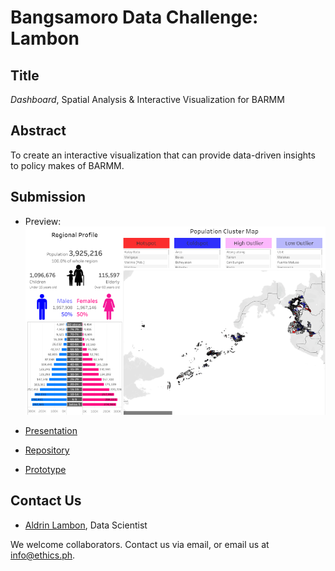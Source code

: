 # Bangsamoro Data Challenge: Lambon 

## Title

*Dashboard*, Spatial Analysis & Interactive Visualization
for BARMM

## Abstract

To create an interactive visualization that can provide data-driven insights to policy makes of BARMM. 

## Submission
* Preview: 
![alt text](https://github.com/ethicsph/bangsamoro-data-challenge/blob/master/lambon/preview.png "Population Profile")

* [Presentation](https://github.com/ethicsph/bangsamoro-data-challenge/blob/master/lambon/Spatial%20Analysis%20%26%20Interactive%20Visualization%20for%20BARMM.pdf)
* [Repository](https://github.com/ethicsph/bangsamoro-data-challenge/tree/master/lambon/repository)
* [Prototype](https://public.tableau.com/profile/aldrinlambon#!/vizhome/BangsamoroSocio-EconomicProfile/OpenBangsamoroData)

## Contact Us

* [Aldrin Lambon](mailto:lambonaldrin@gmail.com), Data Scientist

We welcome collaborators. Contact us via email, or email us at info@ethics.ph.